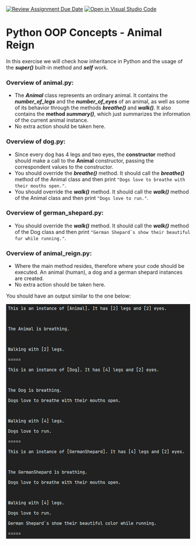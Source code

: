 [![Review Assignment Due Date](https://classroom.github.com/assets/deadline-readme-button-24ddc0f5d75046c5622901739e7c5dd533143b0c8e959d652212380cedb1ea36.svg)](https://classroom.github.com/a/5nXzI7QF)
[![Open in Visual Studio Code](https://classroom.github.com/assets/open-in-vscode-718a45dd9cf7e7f842a935f5ebbe5719a5e09af4491e668f4dbf3b35d5cca122.svg)](https://classroom.github.com/online_ide?assignment_repo_id=12772040&assignment_repo_type=AssignmentRepo)
# Python OOP Concepts - Animal Reign

In this exercise we will check how inheritance in Python and the usage of the **_super()_** built-in method and **_self_** work.

### Overview of animal.py:
- The **_Animal_** class represents an ordinary animal. It contains the _**number_of_legs**_ and the **_number_of_eyes_** 
of an animal, as well as some of its behavior through the methods **_breathe()_** and **_walk()_**.
It also contains the **method _summary()_**, which just summarizes the information of the current animal 
instance.
- No extra action should be taken here.

### Overview of dog.py:
- Since every dog has 4 legs and two eyes, the **constructor** method should make a call to the 
  **Animal** constructor, passing the correspondent values to the constructor.
- You should override the **_breathe()_** method. It should call the **_breathe()_** method of the Animal class and 
  then print `"Dogs love to breathe with their mouths open."`.
- You should override the **_walk()_** method. It should call the **_walk()_** method of the Animal class and then 
  print `"Dogs love to run."`.

### Overview of german_shepard.py:
- You should override the **_walk()_** method. It should call the **_walk()_** method of the Dog class and then
  print ``"German Shepard`s show their beautiful fur while running."``.

### Overview of animal_reign.py:
- Where the main method resides, therefore where your code should be executed. An animal (human), a dog and a german 
  shepard instances are created. 
- No extra action should be taken here.


You should have an output similar to the one below:

![img.png](img.png)
